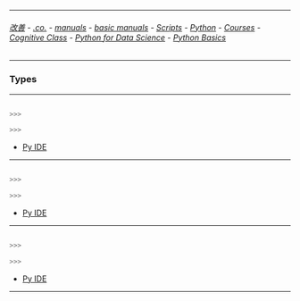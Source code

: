 
---

###### [改善](https://github.com/ttltrk/0C/blob/master/README.MD) - [.co.](https://github.com/ttltrk/PRG/blob/master/CODING.MD) - [manuals](https://github.com/ttltrk/PRG/blob/master/MAN.MD) - [basic manuals](https://github.com/ttltrk/PRG/blob/master/MANUALS.MD) - [Scripts](https://github.com/ttltrk/PRG/blob/master/PY/DOC/SC/SC.MD) - [Python](https://github.com/ttltrk/PRG/blob/master/PY/DOC/OPYM/OPYM.MD) - [Courses](https://github.com/ttltrk/PRG/blob/master/PY/DOC/OPYM/13/COURSES.MD) - [Cognitive Class](https://github.com/ttltrk/PRG/blob/master/PY/DOC/OPYM/13/07/CC.MD) - [Python for Data Science](https://github.com/ttltrk/PRG/blob/master/PY/DOC/OPYM/13/07/MAN/MAN.MD) - [Python Basics](https://github.com/ttltrk/PRG/blob/master/PY/DOC/OPYM/13/07/MAN/01/01.MD)

---

### Types

---

```python

>>>

>>>
```

* [Py IDE](https://repl.it/@ttltrknet/YummyRedMp3)

---

```python

>>>

>>>
```

* [Py IDE](https://repl.it/@ttltrknet/YummyRedMp3)

---

```python

>>>

>>>
```

* [Py IDE](https://repl.it/@ttltrknet/YummyRedMp3)

---
